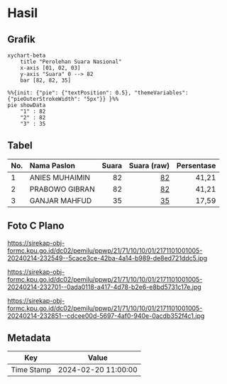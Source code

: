 # Hasil

## Grafik

```mermaid
xychart-beta
    title "Perolehan Suara Nasional"
    x-axis [01, 02, 03]
    y-axis "Suara" 0 --> 82
    bar [82, 82, 35]
```

```mermaid
%%{init: {"pie": {"textPosition": 0.5}, "themeVariables": {"pieOuterStrokeWidth": "5px"}} }%%
pie showData
    "1" : 82
    "2" : 82
    "3" : 35
```

## Tabel

| No. | Nama Paslon    | Suara | Suara (raw) | Persentase |
|:--- |:-------------- | -----:| -----------:| ----------:|
| 1   | ANIES MUHAIMIN | 82    | [82][p-1]   | 41,21      |
| 2   | PRABOWO GIBRAN | 82    | [82][p-2]   | 41,21      |
| 3   | GANJAR MAHFUD  | 35    | [35][p-3]   | 17,59      |


[p-1]: https://github.com/gigit-pemilu/pemilu-2024/blob/main/pilpres/hitung-suara/sub/21-kepulauan-riau/sub/71-kota-batam/sub/10-batam-kota/sub/1001-baloi-permai/sub/005-tps/sub/paslon-1.txt
[p-2]: https://github.com/gigit-pemilu/pemilu-2024/blob/main/pilpres/hitung-suara/sub/21-kepulauan-riau/sub/71-kota-batam/sub/10-batam-kota/sub/1001-baloi-permai/sub/005-tps/sub/paslon-2.txt
[p-3]: https://github.com/gigit-pemilu/pemilu-2024/blob/main/pilpres/hitung-suara/sub/21-kepulauan-riau/sub/71-kota-batam/sub/10-batam-kota/sub/1001-baloi-permai/sub/005-tps/sub/paslon-3.txt

## Foto C Plano

https://sirekap-obj-formc.kpu.go.id/dc02/pemilu/ppwp/21/71/10/10/01/2171101001005-20240214-232549--5cace3ce-42ba-4a14-b989-de8ed721ddc5.jpg

https://sirekap-obj-formc.kpu.go.id/dc02/pemilu/ppwp/21/71/10/10/01/2171101001005-20240214-232701--0ada0118-a417-4d78-b2e6-e8bd5731c17e.jpg

https://sirekap-obj-formc.kpu.go.id/dc02/pemilu/ppwp/21/71/10/10/01/2171101001005-20240214-232851--cdcee00d-5697-4af0-940e-0acdb352f4c1.jpg


## Metadata

| Key        | Value               |
| ---------- | ------------------- |
| Time Stamp | 2024-02-20 11:00:00 |



